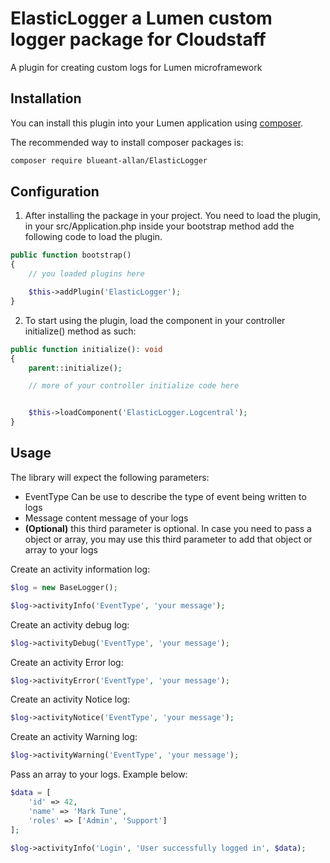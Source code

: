 # ElasticLogger a Lumen custom logger package for Cloudstaff

A plugin for creating custom logs for Lumen microframework

## Installation

You can install this plugin into your Lumen application using [composer](https://getcomposer.org).

The recommended way to install composer packages is:

```sh
composer require blueant-allan/ElasticLogger
```

## Configuration

1. After installing the package in your project. You need to load the plugin, 
in your src/Application.php inside your bootstrap method add the following code 
to load the plugin.

```php
public function bootstrap()
{
    // you loaded plugins here

    $this->addPlugin('ElasticLogger');
}
```

2. To start using the plugin, load the component in your controller initialize()
method as such:

```php
public function initialize(): void
{
    parent::initialize();

    // more of your controller initialize code here


    $this->loadComponent('ElasticLogger.Logcentral');
}
```

## Usage

The library will expect the following parameters:

* EventType Can be use to describe the type of event being written to logs
* Message content message of your logs
* **(Optional)** this third parameter is optional. In case you need to pass a 
object or array, you may use this third parameter to add that object or array 
to your logs


Create an activity information log:

```php
$log = new BaseLogger();
```


```php
$log->activityInfo('EventType', 'your message');
```

Create an activity debug log:

```php
$log->activityDebug('EventType', 'your message');
```

Create an activity Error log:

```php
$log->activityError('EventType', 'your message');
```

Create an activity Notice log:

```php
$log->activityNotice('EventType', 'your message');
```

Create an activity Warning log:

```php
$log->activityWarning('EventType', 'your message');
```

Pass an array to your logs. Example below:

```php
$data = [
    'id' => 42,
    'name' => 'Mark Tune',
    'roles' => ['Admin', 'Support']
];

$log->activityInfo('Login', 'User successfully logged in', $data);
```